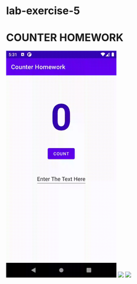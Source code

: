 # lab-exercise-5

# COUNTER HOMEWORK
<img width="300" src = "LAB5/Counter.homework/counterhomework.gif"/>

<img width="300" src = "LAB5/Shoppinglist/shoppinglist.gif"/>
<img width="300" src = "LAB5/Twoactivitystate/twoactivitystate.gif"/>
